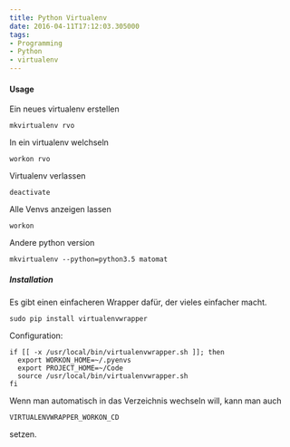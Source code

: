 ```yaml
---
title: Python Virtualenv
date: 2016-04-11T17:12:03.305000
tags: 
- Programming
- Python
- virtualenv
---
```



#### Usage

Ein neues virtualenv erstellen

    mkvirtualenv rvo

In ein virtualenv welchseln

    workon rvo

Virtualenv verlassen

    deactivate

Alle Venvs anzeigen lassen

    workon

Andere python version

    mkvirtualenv --python=python3.5 matomat

##### Installation

Es gibt einen einfacheren Wrapper dafür, der vieles einfacher macht.

    sudo pip install virtualenvwrapper

Configuration:

    if [[ -x /usr/local/bin/virtualenvwrapper.sh ]]; then
      export WORKON_HOME=~/.pyenvs
      export PROJECT_HOME=~/Code
      source /usr/local/bin/virtualenvwrapper.sh
    fi

Wenn man automatisch in das Verzeichnis wechseln will, kann man auch

    VIRTUALENVWRAPPER_WORKON_CD

setzen.
